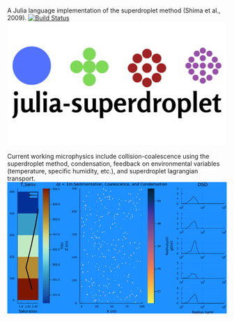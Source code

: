 # 
A Julia language implementation of the superdroplet method (Shima et al., 2009).
[![Build Status](https://github.com/emmacware/Superdroplet.jl/actions/workflows/CI.yml/badge.svg?branch=main)](https://github.com/emmacware/Superdroplet.jl/actions/workflows/CI.yml?query=branch%3Amain)
![alt text](julia-superdroplet.png)

Current working microphysics include collision-coalescence using the superdroplet method, condensation, feedback on environmental variables (temperature, specific humidity, etc.), and superdroplet lagrangian transport.
![Alt Text](src/Examples/sediment.gif)